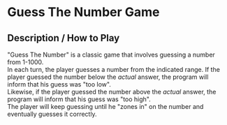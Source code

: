 # Guess The Number Game

## Description / How to Play
"Guess The Number" is a classic game that involves guessing a number from 1-1000. <br>In each turn, the player guesses a number from the indicated range. If the player guessed the number below the *actual* answer, the program will inform that his guess was "too low".<br>Likewise, if the player guessed the number above the *actual* answer, the program will inform that his guess was "too high".<br>The player will keep guessing until he "zones in" on the number and eventually guesses it correctly.
